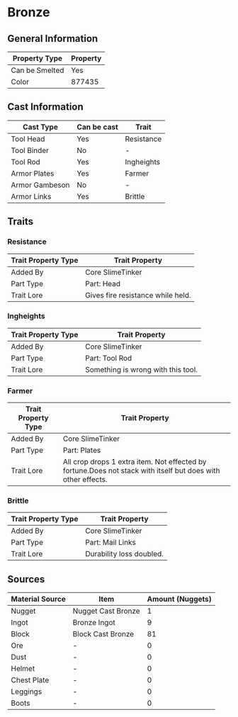 # Bronze

## General Information

| Property Type  | Property |
| -------------- | -------- |
| Can be Smelted | Yes      |
| Color          | 877435   |

## Cast Information

| Cast Type      | Can be cast | Trait      |
| -------------- | ----------- | ---------- |
| Tool Head      | Yes         | Resistance |
| Tool Binder    | No          | -          |
| Tool Rod       | Yes         | Ingheights |
| Armor Plates   | Yes         | Farmer     |
| Armor Gambeson | No          | -          |
| Armor Links    | Yes         | Brittle    |

## Traits

### Resistance

| Trait Property Type | Trait Property                    |
| ------------------- | --------------------------------- |
| Added By            | Core SlimeTinker                  |
| Part Type           | Part: Head                        |
| Trait Lore          | Gives fire resistance while held. |

### Ingheights

| Trait Property Type | Trait Property                     |
| ------------------- | ---------------------------------- |
| Added By            | Core SlimeTinker                   |
| Part Type           | Part: Tool Rod                     |
| Trait Lore          | Something is wrong with this tool. |

### Farmer

| Trait Property Type | Trait Property                                                                                               |
| ------------------- | ------------------------------------------------------------------------------------------------------------ |
| Added By            | Core SlimeTinker                                                                                             |
| Part Type           | Part: Plates                                                                                                 |
| Trait Lore          | All crop drops 1 extra item. Not effected by fortune.Does not stack with itself but does with other effects. |

### Brittle

| Trait Property Type | Trait Property           |
| ------------------- | ------------------------ |
| Added By            | Core SlimeTinker         |
| Part Type           | Part: Mail Links         |
| Trait Lore          | Durability loss doubled. |

## Sources

| Material Source | Item               | Amount (Nuggets) |
| --------------- | ------------------ | ---------------- |
| Nugget          | Nugget Cast Bronze | 1                |
| Ingot           | Bronze Ingot       | 9                |
| Block           | Block Cast Bronze  | 81               |
| Ore             | -                  | 0                |
| Dust            | -                  | 0                |
| Helmet          | -                  | 0                |
| Chest Plate     | -                  | 0                |
| Leggings        | -                  | 0                |
| Boots           | -                  | 0                |
